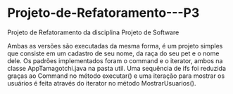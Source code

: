 # Projeto-de-Refatoramento---P3
Projeto de Refatoramento da disciplina Projeto de Software

Ambas as versões são executadas da mesma forma, é um projeto simples que consiste em um cadastro de seu nome, 
da raça do seu pet e o nome dele.
Os padrões implementados foram o command e o iterator, ambos na classe AppTamagotchi.java na pasta util.
Uma sequência de ifs foi reduzida graças ao Command no método executar() e uma iteração para mostrar os usuários é feita através do iterator
no método MostrarUsuarios().
